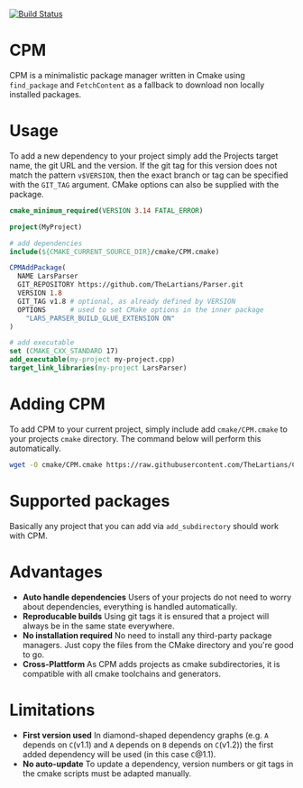 [![Build Status](https://travis-ci.com/TheLartians/CPM.svg?branch=master)](https://travis-ci.com/TheLartians/CPM)

# CPM

CPM is a minimalistic package manager written in Cmake using `find_package` and `FetchContent` as a fallback to download non locally installed packages.

# Usage

To add a new dependency to your project simply add the Projects target name, the git URL and the version. If the git tag for this version does not match the pattern `v$VERSION`, then the exact branch or tag can be specified with the `GIT_TAG` argument. CMake options can also be supplied with the package.

```cmake
cmake_minimum_required(VERSION 3.14 FATAL_ERROR)

project(MyProject)

# add dependencies
include(${CMAKE_CURRENT_SOURCE_DIR}/cmake/CPM.cmake)

CPMAddPackage(
  NAME LarsParser
  GIT_REPOSITORY https://github.com/TheLartians/Parser.git
  VERSION 1.8
  GIT_TAG v1.8 # optional, as already defined by VERSION
  OPTIONS      # used to set CMake options in the inner package
    "LARS_PARSER_BUILD_GLUE_EXTENSION ON"
)

# add executable
set (CMAKE_CXX_STANDARD 17)
add_executable(my-project my-project.cpp)
target_link_libraries(my-project LarsParser)
```

# Adding CPM

To add CPM to your current project, simply include add `cmake/CPM.cmake` to your projects `cmake` directory. The command below will perform this automatically.

```bash
wget -O cmake/CPM.cmake https://raw.githubusercontent.com/TheLartians/CPM/master/cmake/CPM.cmake
```

# Supported packages

Basically any project that you can add via `add_subdirectory` should work with CPM.

# Advantages

- **Auto handle dependencies** Users of your projects do not need to worry about dependencies, everything is handled automatically.
- **Reproducable builds** Using git tags it is ensured that a project will always be in the same state everywhere.
- **No installation required** No need to install any third-party package managers. Just copy the files from the CMake directory and you're good to go.
- **Cross-Plattform** As CPM adds projects as cmake subdirectories, it is compatible with all cmake toolchains and generators. 

# Limitations

- **First version used** In diamond-shaped dependency graphs (e.g. `A` depends on `C`(v1.1) and `A` depends on `B` depends on `C`(v1.2)) the first added dependency will be used (in this case `C`@1.1).
- **No auto-update** To update a dependency, version numbers or git tags in the cmake scripts must be adapted manually.
